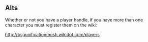 Alts
-------
Whether or not you have a player handle, if you have more than one character you must register them on the wiki:

http://bsgunificationmush.wikidot.com/players